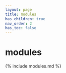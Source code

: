 ```yaml
---
layout: page
title: modules
has_children: true
nav_order: 2
has_toc: false
---
```


# modules

{% include modules.md %}